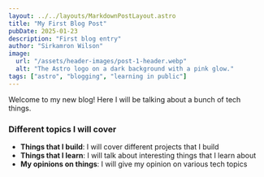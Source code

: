 ```yaml
---
layout: ../../layouts/MarkdownPostLayout.astro
title: "My First Blog Post"
pubDate: 2025-01-23
description: "First blog entry"
author: "Sirkamron Wilson"
image:
  url: "/assets/header-images/post-1-header.webp"
  alt: "The Astro logo on a dark background with a pink glow."
tags: ["astro", "blogging", "learning in public"]
---
```


Welcome to my new blog! Here I will be talking about a bunch of tech things.

### Different topics I will cover

- **Things that I build**: I will cover different projects that I build
- **Things that I learn**: I will talk about interesting things that I learn about
- **My opinions on things**: I will give my opinion on various tech topics
